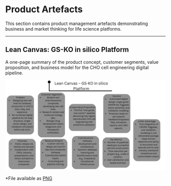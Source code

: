 # Product Artefacts

This section contains product management artefacts demonstrating business and market thinking for life science platforms.

---

## Lean Canvas: GS-KO in silico Platform

A one-page summary of the product concept, customer segments, value proposition, and business model for the CHO cell engineering digital pipeline.

![Lean Canvas](./lean_canvas_gs_ko.png)

*File available as [PNG](./lean_canvas_gs_ko.png) 
